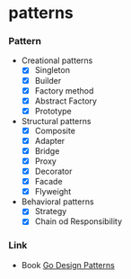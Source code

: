 # patterns

### Pattern

- Creational patterns
  - [x] Singleton
  - [x] Builder
  - [x] Factory method
  - [x] Abstract Factory
  - [x] Prototype
- Structural patterns
  - [x] Composite
  - [x] Adapter
  - [x] Bridge
  - [x] Proxy
  - [x] Decorator
  - [x] Facade
  - [x] Flyweight
- Behavioral patterns
  - [x] Strategy
  - [x] Chain od Responsibility

### Link

- Book [Go Design Patterns](https://www.packtpub.com/application-development/go-design-patterns)
